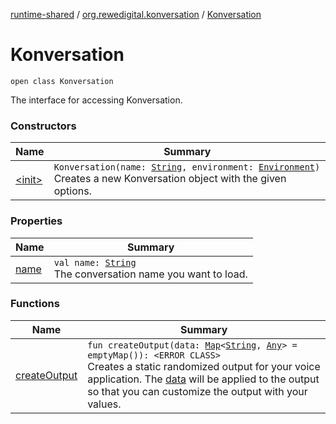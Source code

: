 [runtime-shared](../../index.md) / [org.rewedigital.konversation](../index.md) / [Konversation](./index.md)

# Konversation

`open class Konversation`

The interface for accessing Konversation.

### Constructors

| Name | Summary |
|---|---|
| [&lt;init&gt;](-init-.md) | `Konversation(name: `[`String`](https://kotlinlang.org/api/latest/jvm/stdlib/kotlin/-string/index.html)`, environment: `[`Environment`](https://github.com/rewe-digital/konversation/blob/master/docs/shared/org.rewedigital.konversation/-environment/index.md)`)`<br>Creates a new Konversation object with the given options. |

### Properties

| Name | Summary |
|---|---|
| [name](name.md) | `val name: `[`String`](https://kotlinlang.org/api/latest/jvm/stdlib/kotlin/-string/index.html)<br>The conversation name you want to load. |

### Functions

| Name | Summary |
|---|---|
| [createOutput](create-output.md) | `fun createOutput(data: `[`Map`](https://kotlinlang.org/api/latest/jvm/stdlib/kotlin.collections/-map/index.html)`<`[`String`](https://kotlinlang.org/api/latest/jvm/stdlib/kotlin/-string/index.html)`, `[`Any`](https://kotlinlang.org/api/latest/jvm/stdlib/kotlin/-any/index.html)`> = emptyMap()): <ERROR CLASS>`<br>Creates a static randomized output for your voice application. The [data](https://github.com/rewe-digital/konversation/blob/master/docs/shared/org.rewedigital.konversation/-konversation/create-output/data.md) will be applied to the output so that you can customize the output with your values. |
